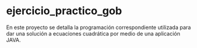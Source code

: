 # ejercicio_practico_gob
En este proyecto se detalla la programación correspondiente utilizada para dar una solución a ecuaciones cuadrática por medio de una aplicación JAVA.
